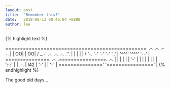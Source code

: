 ```yaml
---
layout: post
title:  "Remember this?"
date:   2018-08-13 00:46:04 +0800
author: lee
---
```


{% highlight text %}
 
================================================.
     .-.   .-.     .--.                         |
    | OO| | OO|   / _.-' .-.   .-.  .-.   .''.  |
    |   | |   |   \  '-. '-'   '-'  '-'   '..'  |
    '^^^' '^^^'    '--'                         |
===============.  .-.  .================.  .-.  |
               | |   | |                |  '-'  |
               | |   | |                |       |
               | ':-:' |                |  .-.  |
l42            |  '-'  |                |  '-'  |
==============='       '================'       |
{% endhighlight %}

The good old days...